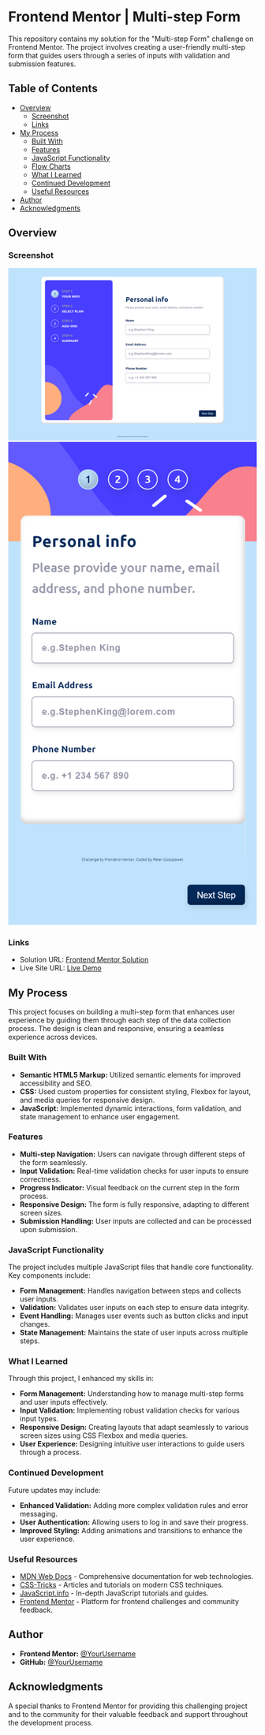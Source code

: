 # Frontend Mentor | Multi-step Form

This repository contains my solution for the "Multi-step Form" challenge on Frontend Mentor. The project involves creating a user-friendly multi-step form that guides users through a series of inputs with validation and submission features.

## Table of Contents

- [Overview](#overview)
  - [Screenshot](#screenshot)
  - [Links](#links)
- [My Process](#my-process)
  - [Built With](#built-with)
  - [Features](#features)
  - [JavaScript Functionality](#javascript-functionality)
  - [Flow Charts](#flow-charts)
  - [What I Learned](#what-i-learned)
  - [Continued Development](#continued-development)
  - [Useful Resources](#useful-resources)
- [Author](#author)
- [Acknowledgments](#acknowledgments)

## Overview

### Screenshot

![Desktop](./design/Destop.png)
![Mobile](./design/Mobile.png)

### Links

- Solution URL: [Frontend Mentor Solution](https://www.frontendmentor.io/solutions/your-solution-url)
- Live Site URL: [Live Demo](https://your-github-username.github.io/your-repo-name)

## My Process

This project focuses on building a multi-step form that enhances user experience by guiding them through each step of the data collection process. The design is clean and responsive, ensuring a seamless experience across devices.

### Built With

- **Semantic HTML5 Markup:** Utilized semantic elements for improved accessibility and SEO.
- **CSS:** Used custom properties for consistent styling, Flexbox for layout, and media queries for responsive design.
- **JavaScript:** Implemented dynamic interactions, form validation, and state management to enhance user engagement.

### Features

- **Multi-step Navigation:** Users can navigate through different steps of the form seamlessly.
- **Input Validation:** Real-time validation checks for user inputs to ensure correctness.
- **Progress Indicator:** Visual feedback on the current step in the form process.
- **Responsive Design:** The form is fully responsive, adapting to different screen sizes.
- **Submission Handling:** User inputs are collected and can be processed upon submission.

### JavaScript Functionality

The project includes multiple JavaScript files that handle core functionality. Key components include:

- **Form Management:** Handles navigation between steps and collects user inputs.
- **Validation:** Validates user inputs on each step to ensure data integrity.
- **Event Handling:** Manages user events such as button clicks and input changes.
- **State Management:** Maintains the state of user inputs across multiple steps.

### What I Learned

Through this project, I enhanced my skills in:

- **Form Management:** Understanding how to manage multi-step forms and user inputs effectively.
- **Input Validation:** Implementing robust validation checks for various input types.
- **Responsive Design:** Creating layouts that adapt seamlessly to various screen sizes using CSS Flexbox and media queries.
- **User Experience:** Designing intuitive user interactions to guide users through a process.

### Continued Development

Future updates may include:

- **Enhanced Validation:** Adding more complex validation rules and error messaging.
- **User Authentication:** Allowing users to log in and save their progress.
- **Improved Styling:** Adding animations and transitions to enhance the user experience.

### Useful Resources

- [MDN Web Docs](https://developer.mozilla.org/en-US/) - Comprehensive documentation for web technologies.
- [CSS-Tricks](https://css-tricks.com/) - Articles and tutorials on modern CSS techniques.
- [JavaScript.info](https://javascript.info/) - In-depth JavaScript tutorials and guides.
- [Frontend Mentor](https://www.frontendmentor.io/) - Platform for frontend challenges and community feedback.

## Author

- **Frontend Mentor:** [@YourUsername](https://www.frontendmentor.io/profile/@YourUsername)
- **GitHub:** [@YourUsername](https://github.com/YourUsername)

## Acknowledgments

A special thanks to Frontend Mentor for providing this challenging project and to the community for their valuable feedback and support throughout the development process.
